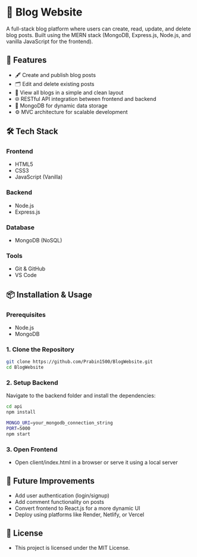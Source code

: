 # 📝 Blog Website

A full-stack blog platform where users can create, read, update, and delete blog posts. Built using the MERN stack (MongoDB, Express.js, Node.js, and vanilla JavaScript for the frontend).

## 🚀 Features

- 🖋️ Create and publish blog posts
- 🗂️ Edit and delete existing posts
- 📃 View all blogs in a simple and clean layout
- 🌐 RESTful API integration between frontend and backend
- 💾 MongoDB for dynamic data storage
- ⚙️ MVC architecture for scalable development

## 🛠️ Tech Stack

### Frontend
- HTML5
- CSS3
- JavaScript (Vanilla)

### Backend
- Node.js
- Express.js

### Database
- MongoDB (NoSQL)

### Tools
- Git & GitHub
- VS Code

## 📦 Installation & Usage

### Prerequisites
- Node.js
- MongoDB

### 1. Clone the Repository
```bash
git clone https://github.com/Prabin1500/BlogWebsite.git
cd BlogWebsite
````

### 2. Setup Backend

Navigate to the backend folder and install the dependencies:

```bash
cd api
npm install

MONGO_URI=your_mongodb_connection_string
PORT=5000
npm start
````

### 3. Open Frontend
- Open client/index.html in a browser or serve it using a local server
  
## 📌 Future Improvements
- Add user authentication (login/signup)
- Add comment functionality on posts
- Convert frontend to React.js for a more dynamic UI
- Deploy using platforms like Render, Netlify, or Vercel

## 📄 License
- This project is licensed under the MIT License.
